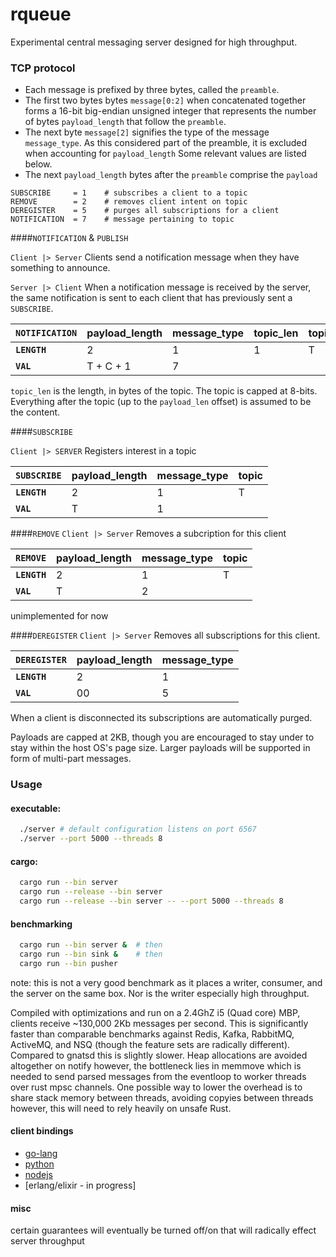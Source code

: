 # rqueue
Experimental central messaging server designed for high throughput.

### TCP protocol
- Each message is prefixed by three bytes, called the `preamble`.
- The first two bytes bytes `message[0:2]` when concatenated together forms a 16-bit big-endian unsigned integer that represents the number of bytes `payload_length` that follow the `preamble`.
- The next byte `message[2]` signifies the type of the message `message_type`. As this considered part of the preamble, it is excluded when accounting for `payload_length` Some relevant values are listed below.
- The next `payload_length` bytes after the `preamble` comprise the `payload`

```
SUBSCRIBE     = 1    # subscribes a client to a topic
REMOVE        = 2    # removes client intent on topic
DEREGISTER    = 5    # purges all subscriptions for a client
NOTIFICATION  = 7    # message pertaining to topic
```

####`NOTIFICATION` & `PUBLISH`

`Client |> Server`
Clients send a notification message when they have something to announce.

`Server |> Client`
When a notification message is received by the server, the same notification is sent to each client that has previously sent a `SUBSCRIBE`.


|`NOTIFICATION`| payload_length | message_type| topic_len | topic | content
|---           |---          |---          | ---       | ---   | --- 
**`LENGTH`**   |  2          | 1           | 1         |  T    |  C
**`VAL`**      | T + C + 1   | 7           |           |       |

`topic_len` is the length, in bytes of the topic. The topic is capped at 8-bits. Everything after the topic (up to the `payload_len` offset) is assumed to be the content.


####`SUBSCRIBE`

`Client |> SERVER`
Registers interest in a topic

|`SUBSCRIBE`   | payload_length | message_type| topic
|---           |---          |---          | ---
**`LENGTH`**   |  2          | 1           | T
**`VAL`**      | T           | 1           |

####`REMOVE`
`Client |> Server`
Removes a subcription for this client

|`REMOVE`      | payload_length | message_type  | topic
|---           |---             |---            | ---
**`LENGTH`**   |  2             | 1             |  T
**`VAL`**      | T              | 2             |
unimplemented for now

####`DEREGISTER`
`Client |> Server`
Removes all subscriptions for this client.

|`DEREGISTER`| payload_length | message_type
|---         |---             |---
**`LENGTH`** |  2             | 1
**`VAL`**    |  00            | 5

When a client is disconnected its subscriptions are automatically purged.

Payloads are capped at 2KB, though you are encouraged to stay under to stay within the host OS's page size. Larger payloads will be supported in form of multi-part messages.


### Usage
#### executable:
```.sh
  ./server # default configuration listens on port 6567
  ./server --port 5000 --threads 8
```

#### cargo:
```.sh
  cargo run --bin server
  cargo run --release --bin server
  cargo run --release --bin server -- --port 5000 --threads 8
```



#### benchmarking
```.sh
  cargo run --bin server &  # then
  cargo run --bin sink &    # then
  cargo run --bin pusher
```
note: this is not a very good benchmark as it places a writer, consumer, and the server on the same box. Nor is the writer especially high throughput.

Compiled with optimizations and run on a 2.4GhZ i5 (Quad core) MBP, clients receive ~130,000 2Kb messages per second. This is significantly faster than comparable benchmarks against Redis, Kafka, RabbitMQ, ActiveMQ, and NSQ (though the feature sets are radically different). Compared to gnatsd this is slightly slower. Heap allocations are avoided altogether on notify however, the bottleneck lies in memmove which is needed to send parsed messages from the eventloop to worker threads over rust mpsc channels. One possible way to lower the overhead is to share stack memory between threads, avoiding copyies between threads however, this will need to rely heavily on unsafe Rust.

#### client bindings
- [go-lang](https://github.com/aaliang/rqueue-go)
- [python](https://github.com/aaliang/rqueue-python)
- [nodejs](https://github.com/aaliang/rqueue-nodejs)
- [erlang/elixir - in progress]


#### misc
certain guarantees will eventually be turned off/on that will radically effect server throughput
